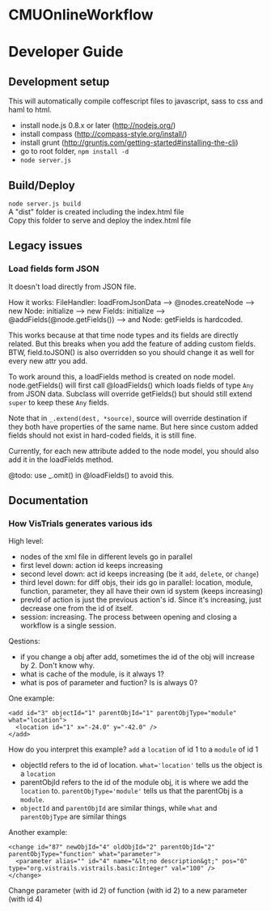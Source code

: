 CMUOnlineWorkflow
=================

# Developer Guide

## Development setup

This will automatically compile coffescript files to javascript, sass to css and haml to html.

* install node.js 0.8.x or later (http://nodejs.org/)
* install compass (http://compass-style.org/install/)
* install grunt (http://gruntjs.com/getting-started#installing-the-cli)
* go to root folder, `npm install -d`
* `node server.js`

## Build/Deploy
`node server.js build`  
A "dist" folder is created including the index.html file  
Copy this folder to serve and deploy the index.html file


## Legacy issues

### Load fields form JSON
It doesn't load directly from JSON file.

How it works:
FileHandler: loadFromJsonData --> @nodes.createNode --> new Node: initialize --> new Fields: initialize --> @addFields(@node.getFields()) --> and Node: getFields is hardcoded. 

This works because at that time node types and its fields are directly related. But this breaks when you add the feature of adding custom fields. 
BTW, field.toJSON() is also overridden so you should change it as well for every new attr you add. 

To work around this, a loadFields method is created on node model. node.getFields() will first call @loadFields() which loads fields of type `Any` from JSON data. Subclass will override getFields() but should still extend `super` to keep these `Any` fields. 

Note that in `_.extend(dest, *source)`, source will override destination if they both have properties of the same name. But here since custom added fields should not exist in hard-coded fields, it is still fine. 

Currently, for each new attribute added to the node model, you should also add it in the loadFields method. 

@todo: use _.omit() in @loadFields() to avoid this.


## Documentation

### How VisTrials generates various ids

High level:

* nodes of the xml file in different levels go in parallel
* first level down: action id keeps increasing
* second level down: act id keeps increasing (be it `add`, `delete`, or `change`)
* third level down: for diff objs, their ids go in parallel: location, module, function, parameter, they all have their own id system (keeps increasing)
* prevId of action is just the previous action's id. Since it's increasing, just decrease one from the id of itself.
* session: increasing. The process between opening and closing a workflow is a single session.

Qestions: 

* if you change a obj after add, sometimes the id of the obj will increase by 2. Don't know why.
* what is cache of the module, is it always 1?
* what is pos of parameter and fuction? Is is always 0?

One example: 
```
<add id="3" objectId="1" parentObjId="1" parentObjType="module" what="location">
  <location id="1" x="-24.0" y="-42.0" />
</add>
```
How do you interpret this example?
`add` a `location` of id 1 to a `module` of id 1

* objectId refers to the id of location. `what='location'` tells us the object is a `location`
* parentObjId refers to the id of the module obj, it is where we add the `location` to. `parentObjType='module'` tells us that the parentObj is a `module`. 
* `objectId` and `parentObjId` are similar things, while `what` and `parentObjType` are similar things



Another example:
```
<change id="87" newObjId="4" oldObjId="2" parentObjId="2" parentObjType="function" what="parameter">
  <parameter alias="" id="4" name="&lt;no description&gt;" pos="0" type="org.vistrails.vistrails.basic:Integer" val="100" />
</change>
```

Change parameter (with id 2) of function (with id 2) to a new parameter (with id 4)











